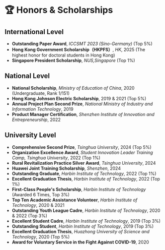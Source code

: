# 🏆 Honors & Scholarships

## International Level
* **Outstanding Paper Award**, *ICCSMT 2023 (Sino-Germany)* (Top 5%)
* **Hong Kong Government Scholarship（HKPFS）**, *HK*, 2025 (The highest honor for doctoral students in Hong Kong)
* **Singapore President Scholarship**, *NUS,Singapore* (Top 1%)

## National Level
* **National Scholarship**, *Ministry of Education of China*, 2020 (Undergraduate, Rank 1/151)
* **Hong Kong Johnson Electric Scholarship**, 2019 & 2021 (Top 5%)
* **Annual Project Plan Second Prize**, *National Ministry of Industry and Information Technology*, 2019
* **Product Manager Certification**, *Shenzhen Institute of Innovation and Entrepreneurship*, 2022

## University Level
* **Comprehensive Second Prize**, *Tsinghua University*, 2024 (Top 5%)
* **Organization Excellence Award**, *Student Innovation Leader Training Camp, Tsinghua University*, 2022 (Top 1%)
* **Rural Revitalization Practice Silver Award**, *Tsinghua University*, 2024
* **Huawei Joint Training Scholarship**, *Shenzhen*, 2024
* **Outstanding Graduate**, *Harbin Institute of Technology*, 2022 (Top 1%)
* **Excellent Graduation Thesis**, *Harbin Institute of Technology*, 2022 (Top 1%)
* **First-Class People's Scholarship**, *Harbin Institute of Technology* (Awarded 6 Times, Top 3%)
* **Top Ten Academic Assistance Volunteer**, *Harbin Institute of Technology*, 2020 & 2021
* **Outstanding Youth League Cadre**, *Harbin Institute of Technology*, 2020 & 2022 (Top 3%)
* **Excellent Student Cadre**, *Harbin Institute of Technology*, 2019 (Top 3%)
* **Outstanding Student**, *Harbin Institute of Technology*, 2019 (Top 3%)
* **Excellent Graduation Thesis**, *Huazhong University of Science and Technology*, 2020 (Top 5%)
* **Award for Voluntary Service in the Fight Against COVID-19**, 2020
